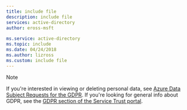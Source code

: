 ```yaml
---
title: include file
description: include file
services: active-directory
author: eross-msft
 
ms.service: active-directory
ms.topic: include
ms.date: 04/24/2018
ms.author: lizross
ms.custom: include file
---
```


> [!NOTE]
> If you're interested in viewing or deleting personal data, see [Azure Data Subject Requests for the GDPR](/microsoft-365/compliance/gdpr-dsr-azure). If you're looking for general info about GDPR, see the [GDPR section of the Service Trust portal](https://servicetrust.microsoft.com/ViewPage/GDPRGetStarted).
